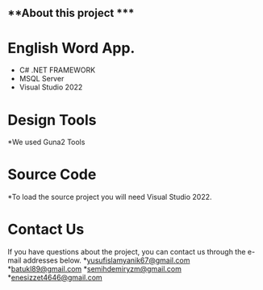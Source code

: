 **About this project ***
---------------------------
# English Word App.

*  C# .NET FRAMEWORK
*  MSQL Server
*  Visual Studio 2022
  
# Design Tools

*We used Guna2 Tools

# Source Code

*To load the source project you will need Visual Studio 2022.

# Contact Us

If you have questions about the project, you can contact us through the e-mail addresses below.
*yusufislamyanik67@gmail.com
*batukl89@gmail.com
*semihdemiryzm@gmail.com
*enesizzet4646@gmail.com
